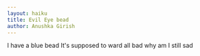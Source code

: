 ```yaml
---
layout: haiku
title: Evil Eye bead
author: Anushka Girish
---
```

I have a blue bead
It's supposed to ward all bad
why am I still sad


